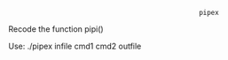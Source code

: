                                                     pipex

Recode the function pipi()

Use: ./pipex infile cmd1 cmd2 outfile
